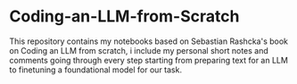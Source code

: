 # Coding-an-LLM-from-Scratch
This repository contains my notebooks based on Sebastian Rashcka's book on Coding an LLM from scratch, i include my personal short notes and comments going through every step starting from preparing text for an LLM to finetuning a foundational model for our task.
